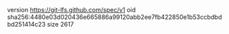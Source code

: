 version https://git-lfs.github.com/spec/v1
oid sha256:4480e03d020436e665886a99120abb2ee7fb422850e1b53ccbdbdbd251414c23
size 2617
